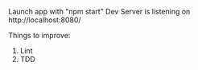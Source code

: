 Launch app with "npm start"
Dev Server is listening on http://localhost:8080/

Things to improve:
1. Lint
2. TDD
